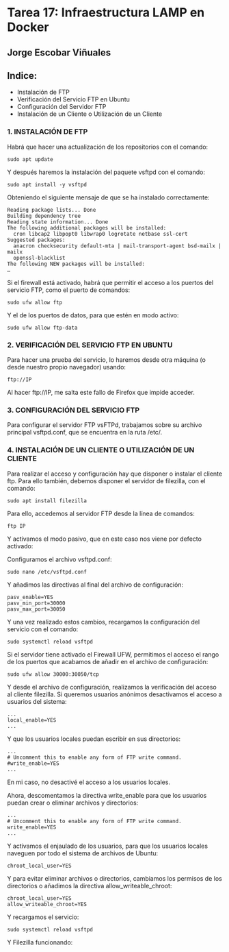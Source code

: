# Tarea 17: Infraestructura LAMP en Docker

  ## Jorge Escobar Viñuales

  ## Indice:
 - Instalación de FTP
 - Verificación del Servicio FTP en Ubuntu
 - Configuración del Servidor FTP
 - Instalación de un Cliente o Utilización de un Cliente

 ### 1. INSTALACIÓN DE FTP

Habrá que hacer una actualización de los repositorios con el comando:

    sudo apt update

Y después haremos la instalación del paquete vsftpd con el comando:

    sudo apt install -y vsftpd

Obteniendo el siguiente mensaje de que se ha instalado correctamente:

    Reading package lists... Done
    Building dependency tree       
    Reading state information... Done
    The following additional packages will be installed:
      cron libcap2 libpopt0 libwrap0 logrotate netbase ssl-cert
    Suggested packages:
      anacron checksecurity default-mta | mail-transport-agent bsd-mailx | mailx
      openssl-blacklist
    The following NEW packages will be installed:
    …

Si el firewall está activado, habrá que permitir el acceso a los puertos del servicio FTP, como el puerto de comandos:

    sudo ufw allow ftp

Y el de los puertos de datos, para que estén en modo activo:

    sudo ufw allow ftp-data


 ### 2. VERIFICACIÓN DEL SERVICIO FTP EN UBUNTU

Para hacer una prueba del servicio, lo haremos desde otra máquina (o desde nuestro propio navegador) usando:

    ftp://IP

Al hacer ftp://IP, me salta este fallo de Firefox que impide acceder.


 ### 3. CONFIGURACIÓN DEL SERVICIO FTP

Para configurar el servidor FTP vsFTPd, trabajamos sobre su archivo principal vsftpd.conf, que se encuentra en la ruta /etc/.


 ### 4. INSTALACIÓN DE UN CLIENTE O UTILIZACIÓN DE UN CLIENTE

Para realizar el acceso y configuración hay que disponer o instalar el cliente ftp. Para ello también, debemos disponer el servidor de filezilla, con el comando:

    sudo apt install filezilla

Para ello, accedemos al servidor FTP desde la línea de comandos:

    ftp IP

Y activamos el modo pasivo, que en este caso nos viene por defecto activado:

Configuramos el archivo vsftpd.conf:

    sudo nano /etc/vsftpd.conf

Y añadimos las directivas al final del archivo de configuración:

    pasv_enable=YES
    pasv_min_port=30000
    pasv_max_port=30050

Y una vez realizado estos cambios, recargamos la configuración del servicio con el comando:

    sudo systemctl reload vsftpd

Si el servidor tiene activado el Firewall UFW, permitimos el acceso el rango de los puertos que acabamos de añadir en el archivo de configuración:

    sudo ufw allow 30000:30050/tcp

Y desde el archivo de configuración, realizamos la verificación del acceso al cliente filezilla. Si queremos usuarios anónimos desactivamos el acceso a usuarios del sistema:

    ...
    local_enable=YES
    ...

Y que los usuarios locales puedan escribir en sus directorios:

    ...
    # Uncomment this to enable any form of FTP write command.
    #write_enable=YES
    ...

En mi caso, no desactivé el acceso a los usuarios locales.

Ahora, descomentamos la directiva write_enable para que los usuarios puedan crear o eliminar archivos y directorios:

    ...
    # Uncomment this to enable any form of FTP write command.
    write_enable=YES
    ...

Y activamos el enjaulado de los usuarios, para que los usuarios locales naveguen por todo el sistema de archivos de Ubuntu:

    chroot_local_user=YES

Y para evitar eliminar archivos o directorios, cambiamos los permisos de los directorios o añadimos la directiva allow_writeable_chroot:

    chroot_local_user=YES
    allow_writeable_chroot=YES

Y recargamos el servicio:

    sudo systemctl reload vsftpd

Y Filezilla funcionando:
